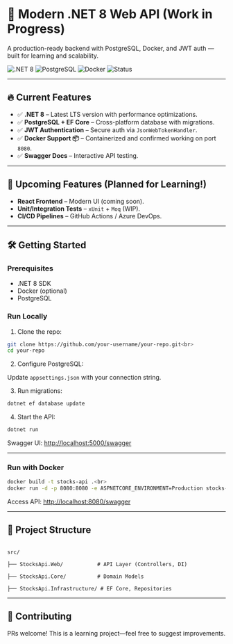 # 🚀 Modern .NET 8 Web API (Work in Progress)

A production-ready backend with PostgreSQL, Docker, and JWT auth — built for learning and scalability.

![.NET 8](https://img.shields.io/badge/.NET-8.0-blueviolet)
![PostgreSQL](https://img.shields.io/badge/PostgreSQL-16.0-blue)
![Docker](https://img.shields.io/badge/Docker-Containerized-2496ED)
![Status](https://img.shields.io/badge/Status-WIP-yellow)

---

## 🔥 Current Features

- ✅ **.NET 8** – Latest LTS version with performance optimizations.
- ✅ **PostgreSQL + EF Core** – Cross-platform database with migrations.
- ✅ **JWT Authentication** – Secure auth via `JsonWebTokenHandler`.
- ✅ **Docker Support 📦** – Containerized and confirmed working on port `8080`.
- ✅ **Swagger Docs** – Interactive API testing.

---

## 🚧 Upcoming Features (Planned for Learning!)

- **React Frontend** – Modern UI (coming soon).
- **Unit/Integration Tests** – `xUnit` + `Moq` (WIP).
- **CI/CD Pipelines** – GitHub Actions / Azure DevOps.

---

## 🛠️ Getting Started

### Prerequisites

- .NET 8 SDK  
- Docker (optional)  
- PostgreSQL

### Run Locally

1. Clone the repo:

```bash
git clone https://github.com/your-username/your-repo.git<br>
cd your-repo
```

2. Configure PostgreSQL:

Update `appsettings.json` with your connection string.

3. Run migrations:

```bash
dotnet ef database update
```

4. Start the API:

```bash
dotnet run
```

Swagger UI: [http://localhost:5000/swagger](http://localhost:5000/swagger)

---

### Run with Docker

```bash
docker build -t stocks-api .<br>
docker run -d -p 8080:8080 -e ASPNETCORE_ENVIRONMENT=Production stocks-api:latest
```

Access API: [http://localhost:8080/swagger](http://localhost:8080/swagger)

---

## 📂 Project Structure

<code>
src/<br>
├── StocksApi.Web/           # API Layer (Controllers, DI)<br>
├── StocksApi.Core/          # Domain Models<br>
├── StocksApi.Infrastructure/ # EF Core, Repositories
</code>

---

## 🤝 Contributing

PRs welcome! This is a learning project—feel free to suggest improvements.
